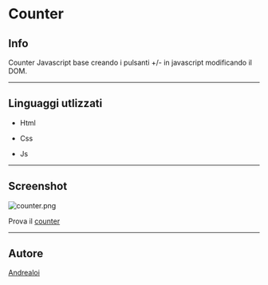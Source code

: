 
# Counter

## Info 
Counter Javascript base creando i pulsanti +/- in javascript modificando il DOM. 

____________________________________________________________________

## Linguaggi utlizzati

- Html

- Css

- Js 

________________________________________________________________________

## Screenshot

![counter.png](https://i.postimg.cc/6p1w1bRP/counter.png)

Prova il  [counter](https://counter-js-basic.netlify.app/)

_______________________________________________________________________

## Autore

[Andrealoi](https://github.com/Loiandrea)





